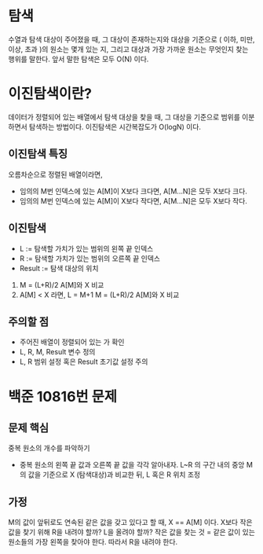 # 탐색
수열과 탐색 대상이 주어졌을 때, 그 대상이 존재하는지와 대상을 기준으로 ( 이하, 미만, 이상, 초과 )의 원소는 몇개 있는 지, 그리고 대상과 가장 가까운 원소는 무엇인지 찾는 행위를 말한다.
앞서 말한 탐색은 모두 O(N) 이다.

# 이진탐색이란?
데이터가 정렬되어 있는 배열에서 탐색 대상을 찾을 때, 그 대상을 기준으로 범위를 이분하면서 탐색하는 방법이다.
이진탐색은 시간복잡도가 O(logN) 이다.

## 이진탐색 특징
오름차순으로 정렬된 배열이라면,
- 임의의 M번 인덱스에 있는 A[M]이 X보다 크다면, A[M...N]은 모두 X보다 크다.
- 임의의 M번 인덱스에 있는 A[M]이 X보다 작다면, A[M...N]은 모두 X보다 작다.

## 이진탐색
- L := 탐색할 가치가 있는 범위의 왼쪽 끝 인덱스
- R := 탐색할 가치가 있는 범위의 오른쪽 끝 인덱스
- Result := 탐색 대상의 위치

1. M = (L+R)/2
    A[M]와 X 비교
2. A[M] < X 라면,
    L = M+1
    M = (L+R)/2
    A[M]와 X 비교

## 주의할 점
- 주어진 배열이 정렬되어 있는 가 확인
- L, R, M, Result 변수 정의
- L, R 범위 설정 혹은 Result 초기값 설정 주의

# 백준 10816번 문제
## 문제 핵심
중복 원소의 개수를 파악하기
- 중복 원소의 왼쪽 끝 값과 오른쪽 끝 값을 각각 알아내자.
L~R 의 구간 내의 중앙 M의 값을 기준으로 X (탐색대상)과 비교한 뒤, L 혹은 R 위치 조정

## 가정
M의 값이 앞뒤로도 연속된 같은 값을 갖고 있다고 할 때, X == A[M] 이다.
X보다 작은 값을 찾기 위해 R을 내려야 할까? L을 올려야 할까?
작은 값을 찾는 것 = 같은 값이 있는 원소들의 가장 왼쪽을 찾아야 한다. 따라서 R을 내려야 한다.